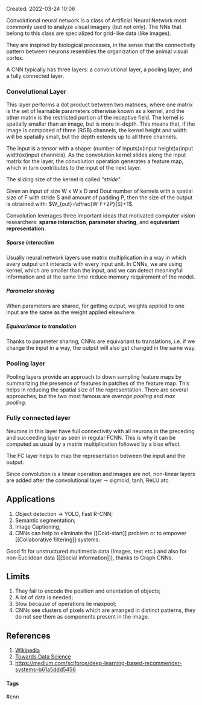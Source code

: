 Created: 2022-03-24 10:06

Convolutional neural network is a class of Artificial Neural Network most commonly used to analyze visual imagery (but not only).
The NNs that belong to this class are specialized for grid-like data (like images).

They are inspired by biological processes, in the sense that the connectivity pattern between neurons resembles the organization of the animal visual cortex.

A CNN typically has three layers: a convolutional layer, a pooling layer, and a fully connected layer.

### Convolutional Layer
This layer performs a dot product between two matrices, where one matrix is the set of learnable parameters otherwise known as a kernel, and the other matrix is the restricted portion of the receptive field. The kernel is spatially smaller than an image, but is more in-depth. This means that, if the image is composed of three (RGB) channels, the kernel height and width will be spatially small, but the depth extends up to all three channels.

The input is a tensor with a shape: (number of inputs)x(input height)x(input width)x(input channels).
As the convolution kernel slides along the input matrix for the layer, the convolution operation generates a feature map, which in turn contributes to the input of the next layer.

The sliding size of the kernel is called *"stride"*.

Given an input of size W x W x D and Dout number of kernels with a spatial size of F with stride S and amount of padding P, then the size of the output is obtained with: 
$W_{out}=\dfrac{W-F+2P}{S}+1$. 

Convolution leverages three important ideas that motivated computer vision researchers: **sparse interaction**, **parameter sharing**, and **equivariant representation**.

##### Sparse interaction
Usually neural network layers use matrix multiplication in a way in which every output unit interacts with every input unit. In CNNs, we are using kernel, which are smaller than the input, and we can detect meaningful information and at the same time reduce memory requirement of the model.

##### Parameter sharing
When parameters are shared, for getting output, weights applied to one input are the same as the weight applied elsewhere.

##### Equivariance to translation
Thanks to parameter sharing, CNNs are equivariant to translations, i.e. if we change the input in a way, the output will also get changed in the same way.

### Pooling layer
Pooling layers provide an approach to down sampling feature maps by summarizing the presence of features in patches of the feature map. This helps in reducing the spatial size of the representation.
There are several approaches, but the two most famous are *average pooling* and *max pooling*.

### Fully connected layer
Neurons in this layer have full connectivity with all neurons in the preceding and succeeding layer as seen in regular FCNN. This is why it can be computed as usual by a matrix multiplication followed by a bias effect.

The FC layer helps to map the representation between the input and the output.


Since convolution is a linear operation and images are not, non-linear layers are added after the convolutional layer ⇾ sigmoid, tanh, ReLU atc.

## Applications
1. Object detection -> YOLO, Fast R-CNN;
2. Semantic segmentation;
3. Image Captioning;
4. CNNs can help to eliminate the [[Cold-start]] problem or to empower [[Collaborative filtering]] systems.

Good fit for unstructured multimedia data (Images, text etc.) and also for non-Euclidean data ([[Social information]]), thanks to Graph CNNs.

## Limits
1. They fail to encode the position and orientation of objects;
2. A lot of data is needed;
3. Slow because of operations lie maxpool;
4. CNNs see clusters of pixels which are arranged in distinct patterns, they do not see them as components present in the image.


## References
1. [Wikipedia](https://en.wikipedia.org/wiki/Convolutional_neural_network)
2. [Towards Data Science](https://towardsdatascience.com/convolutional-neural-networks-explained-9cc5188c4939)
3. https://medium.com/sciforce/deep-learning-based-recommender-systems-b61a5ddd5456


#### Tags
#cnn